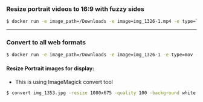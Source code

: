 ### Resize portrait videos to 16:9 with fuzzy sides

```bash
$ docker run -e image_path=/Downloads -e image=img_1326-1.mp4 -e type=landscape -v /home/nick.campion/Downloads:/Downloads convert
```
---

### Convert to all web formats

```bash
$ docker run -e image_path=/Downloads -e image=img_1326-1 -e type=mov -v /home/nick.campion/Downloads:/Downloads convert
```

#### Resize Portrait images for display:

* This is using ImageMagick convert tool

```bash
$ convert img_1353.jpg -resize 1080x675 -quality 100 -background white -gravity center -extent 1080x675 test_img.jpg
```
